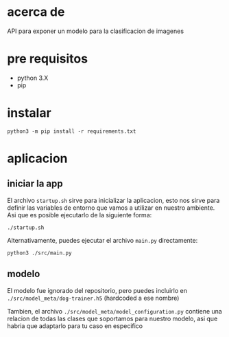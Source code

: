 
# acerca de

API para exponer un modelo para la clasificacion de imagenes

# pre requisitos

* python 3.X
* pip

# instalar

```
python3 -m pip install -r requirements.txt
```

# aplicacion

## iniciar la app

El archivo `startup.sh` sirve para inicializar la aplicacion, esto nos sirve para definir las variables de entorno que vamos a utilizar en nuestro ambiente. Asi que es posible ejecutarlo de la siguiente forma:

```
./startup.sh
```

Alternativamente, puedes ejecutar el archivo `main.py` directamente:

```
python3 ./src/main.py
```

## modelo

El modelo fue ignorado del repositorio, pero puedes incluirlo en `./src/model_meta/dog-trainer.h5` (hardcoded a ese nombre)

Tambien, el archivo `./src/model_meta/model_configuration.py` contiene una relacion de todas las clases que soportamos para nuestro modelo, asi que habria que adaptarlo para tu caso en especifico
